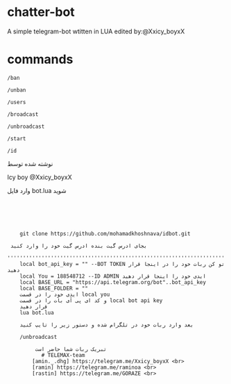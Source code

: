 # chatter-bot

A simple telegram-bot wtitten in LUA 
edited by:@Xxicy_boyxX
# commands
`/ban`


`/unban`

`/users` 



`/broadcast`


`/unbroadcast`


`/start`


`/id` 


نوشته شده توسط

Icy boy @Xxicy_boyxX

وارد فایل bot.lua شوید
`````````````````````````````````````````````````````````````````````````````````
 	
	
	
	
	
	git clone https://github.com/mohamadkhoshnava/idbot.git
	
 بجای ادرس گیت بنده ادرس گیت خود را وارد کنید
	''''''''''''''''''''''''''''''''''''''''''''''''''''''''''''''''''''''''''''''''''
	local bot_api_key = "" --BOT TOKEN تو کن ربات خود را در اینجا قرار دهید
	local You = 188548712 --ID ADMIN ایدی خود را اینجا قرار دهید
	local BASE_URL = "https://api.telegram.org/bot"..bot_api_key
	local BASE_FOLDER = ""
	ایدی خود را در قسمت local you
	و کد ای پی آی بات را در قسمت local bot api key 
	قرار دهید
	lua bot.lua
	
	بعد وارد ربات خود در تلگرام شده و دستور زیر را تایپ کنید
	
	/unbroadcast
	
         تبریک ربات شما حاضر است
           # TELEMAX-team
        [amin._.dhg] https://telegram.me/Xxicy_boyxX <br>
        [ramin] https://telegram.me/raminoa <br>
        [rastin] https://telegram.me/GORAZE <br>
